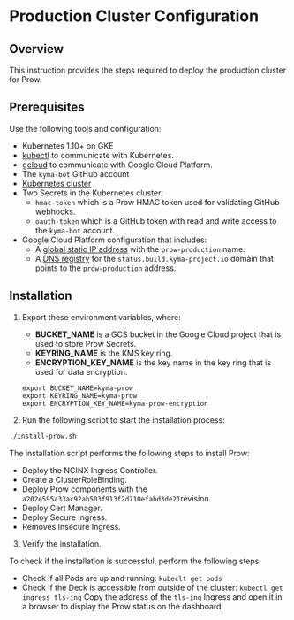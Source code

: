 # Production Cluster Configuration

## Overview

This instruction provides the steps required to deploy the production cluster for Prow.

## Prerequisites

Use the following tools and configuration:

- Kubernetes 1.10+ on GKE
- [kubectl](https://kubernetes.io/docs/tasks/tools/install-kubectl/) to communicate with Kubernetes.
- [gcloud](https://cloud.google.com/sdk/gcloud/) to communicate with Google Cloud Platform.
- The `kyma-bot` GitHub account
- [Kubernetes cluster](./prow-installation-on-forks.md/#provision-a-cluster)
- Two Secrets in the Kubernetes cluster:
    - `hmac-token` which is a Prow HMAC token used for validating GitHub webhooks.
    - `oauth-token` which is a GitHub token with read and write access to the `kyma-bot` account.
- Google Cloud Platform configuration that includes:
    - A [global static IP address](https://cloud.google.com/compute/docs/ip-addresses/reserve-static-external-ip-address) with the `prow-production` name.
    - A [DNS registry](https://cloud.google.com/dns/docs/quickstart#create_a_managed_public_zone) for the `status.build.kyma-project.io` domain that points to the `prow-production` address.

## Installation

1. Export these environment variables, where:
      - **BUCKET_NAME** is a GCS bucket in the Google Cloud project that is used to store Prow Secrets.
      - **KEYRING_NAME** is the KMS key ring.
      - **ENCRYPTION_KEY_NAME** is the key name in the key ring that is used for data encryption.

      ```
      export BUCKET_NAME=kyma-prow
      export KEYRING_NAME=kyma-prow
      export ENCRYPTION_KEY_NAME=kyma-prow-encryption
      ```

2. Run the following script to start the installation process:

```bash
./install-prow.sh
```

The installation script performs the following steps to install Prow:

- Deploy the NGINX Ingress Controller.
- Create a ClusterRoleBinding.
- Deploy Prow components with the `a202e595a33ac92ab503f913f2d710efabd3de21`revision.
- Deploy Cert Manager.
- Deploy Secure Ingress.
- Removes Insecure Ingress.

3. Verify the installation.

To check if the installation is successful, perform the following steps:

- Check if all Pods are up and running:
   `kubeclt get pods`
- Check if the Deck is accessible from outside of the cluster:
   `kubectl get ingress tls-ing`
   Copy the address of the `tls-ing` Ingress and open it in a browser to display the Prow status on the dashboard.
